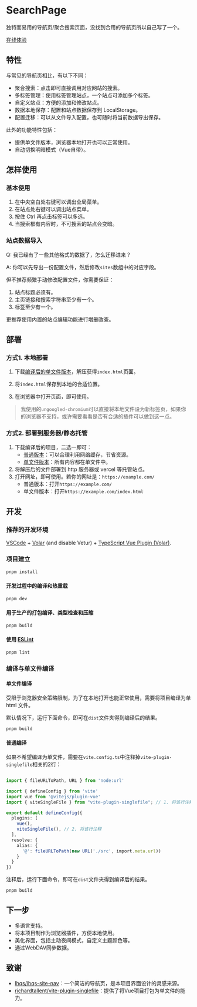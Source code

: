 
# SearchPage

独特而易用的导航页/聚合搜索页面，没找到合用的导航页所以自己写了一个。

[在线体验](https://nxtidea.github.io/searchpage/)

## 特性

与常见的导航页相比，有以下不同：

- 聚合搜索：点击即可直接调用对应网站的搜索。
- 多标签管理：使用标签管理站点，一个站点可添加多个标签。
- 自定义站点：方便的添加和修改站点。
- 数据本地保存：配置和站点数据保存到 LocalStorage。
- 配置迁移：可以从文件导入配置，也可随时将当前数据导出保存。

此外的功能特性包括：

- 提供单文件版本，浏览器本地打开也可以正常使用。
- 自动切换明暗模式（Vue自带）。

## 怎样使用

### 基本使用
1. 在中央空白处右键可以调出全局菜单。
2. 在站点处右键可以调出站点菜单。
3. 按住 Ctrl 再点击标签可以多选。
4. 当搜索框有内容时，不可搜索的站点会变暗。

### 站点数据导入

Q: 我已经有了一些其他格式的数据了，怎么迁移进来？

A: 你可以先导出一份配置文件，然后修改`sites`数组中的对应字段。

但不推荐频繁手动修改配置文件，你需要保证：
1. 站点标题必须有。
2. 主页链接和搜索字符串至少有一个。
3. 标签至少有一个。

更推荐使用内置的站点编辑功能进行增删改查。

## 部署

### 方式1. 本地部署

1. 下载[编译后的单文件版本](https://github.com/nxtidea/searchpage/releases/download/v0.1.0/SearchPage-standalone.zip)，解压获得`index.html`页面。

2. 将`index.html`保存到本地的合适位置。

3. 在浏览器中打开页面，即可使用。

> 我使用的`ungoogled-chromium`可以直接将本地文件设为新标签页，如果你的浏览器不支持，或许需要看看是否有合适的插件可以做到这一点。

### 方式2. 部署到服务器/静态托管

1. 下载编译后的项目，二选一即可：
    - [普通版本](https://github.com/nxtidea/searchpage/releases/download/v0.1.0/SearchPage-normal.zip)：可以合理利用网络缓存，节省资源。
    - [单文件版本](https://github.com/nxtidea/searchpage/releases/download/v0.1.0/SearchPage-standalone.zip)：所有内容都在单文件中。
2. 将解压后的文件部署到 http 服务器或 vercel 等托管站点。
3. 打开网址，即可使用。若你的网址是：`https://example.com/`
    - 普通版本：打开`https://example.com/`
    - 单文件版本：打开`https://example.com/index.html`


## 开发

### 推荐的开发环境

[VSCode](https://code.visualstudio.com/) + [Volar](https://marketplace.visualstudio.com/items?itemName=Vue.volar) (and disable Vetur) + [TypeScript Vue Plugin (Volar)](https://marketplace.visualstudio.com/items?itemName=Vue.vscode-typescript-vue-plugin).


### 项目建立

```sh
pnpm install
```

#### 开发过程中的编译和热重载

```sh
pnpm dev
```

#### 用于生产的打包编译、类型检查和压缩

```sh
pnpm build
```

#### 使用 [ESLint](https://eslint.org/)

```sh
pnpm lint
```

### 编译与单文件编译

#### 单文件编译

受限于浏览器安全策略限制，为了在本地打开也能正常使用，需要将项目编译为单 html 文件。

默认情况下，运行下面命令，即可在`dist`文件夹得到编译后的结果。
```sh
pnpm build
```

#### 普通编译

如果不希望编译为单文件，需要在`vite.config.ts`中注释掉`vite-plugin-singlefile`相关的2行：

```typescript

import { fileURLToPath, URL } from 'node:url'

import { defineConfig } from 'vite'
import vue from '@vitejs/plugin-vue'
import { viteSingleFile } from "vite-plugin-singlefile"; // 1. 将该行注释

export default defineConfig({
  plugins: [
    vue(),
    viteSingleFile(), // 2. 将该行注释
  ],
  resolve: {
    alias: {
      '@': fileURLToPath(new URL('./src', import.meta.url))
    }
  }
})
```

注释后，运行下面命令，即可在`dist`文件夹得到编译后的结果。
```sh
pnpm build
```

## 下一步

- 多语言支持。
- 将本项目制作为浏览器插件，方便本地使用。
- 美化界面，包括主动夜间模式，自定义主题颜色等。
- 通过WebDAV同步数据。


## 致谢

 - [lhqs/lhqs-site-nav](https://github.com/lhqs/lhqs-site-nav)：一个简洁的导航页，是本项目界面设计的灵感来源。
- [richardtallent/vite-plugin-singlefile](https://github.com/richardtallent/vite-plugin-singlefile)：提供了将Vue项目打包为单文件的能力。
